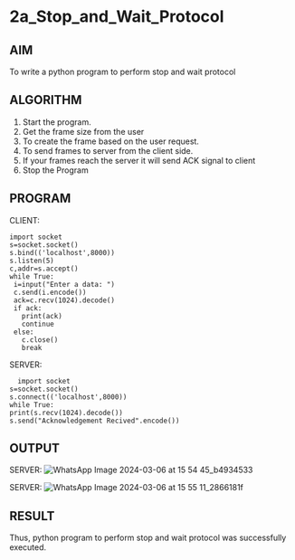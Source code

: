 # 2a_Stop_and_Wait_Protocol
## AIM 
To write a python program to perform stop and wait protocol
## ALGORITHM
1. Start the program.
2. Get the frame size from the user
3. To create the frame based on the user request.
4. To send frames to server from the client side.
5. If your frames reach the server it will send ACK signal to client
6. Stop the Program
## PROGRAM
CLIENT:
```
import socket
s=socket.socket()
s.bind(('localhost',8000))
s.listen(5)
c,addr=s.accept()
while True:
 i=input("Enter a data: ")
 c.send(i.encode())
 ack=c.recv(1024).decode()
 if ack:
   print(ack)
   continue
 else:
   c.close()
   break
```
 SERVER:

 ```
   import socket
s=socket.socket()
s.connect(('localhost',8000))
while True:
 print(s.recv(1024).decode())
 s.send("Acknowledgement Recived".encode())
```
## OUTPUT

SERVER:
![WhatsApp Image 2024-03-06 at 15 54 45_b4934533](https://github.com/pragachellapillai/2a_Stop_and_Wait_Protocol/assets/148254952/b92919f6-58f8-4e43-bcce-47b552e1839a)


SERVER:
![WhatsApp Image 2024-03-06 at 15 55 11_2866181f](https://github.com/pragachellapillai/2a_Stop_and_Wait_Protocol/assets/148254952/90a5c336-f2fe-4bdb-b7d1-552cde691429)

## RESULT
Thus, python program to perform stop and wait protocol was successfully executed.

